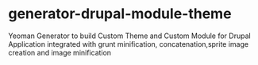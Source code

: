 # generator-drupal-module-theme
Yeoman Generator to build Custom Theme and Custom Module for Drupal Application integrated with grunt minification, concatenation,sprite image creation and image minification
